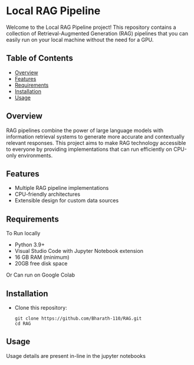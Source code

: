 # Local RAG Pipeline

Welcome to the Local RAG Pipeline project! This repository contains a collection of Retrieval-Augmented Generation (RAG) pipelines that you can easily run on your local machine without the need for a GPU.

## Table of Contents
- [Overview](#overview)
- [Features](#features)
- [Requirements](#requirements)
- [Installation](#installation)
- [Usage](#usage)


## Overview

RAG pipelines combine the power of large language models with information retrieval systems to generate more accurate and contextually relevant responses. This project aims to make RAG technology accessible to everyone by providing implementations that can run efficiently on CPU-only environments.

## Features

- Multiple RAG pipeline implementations
- CPU-friendly architectures
- Extensible design for custom data sources


## Requirements
To Run locally
- Python 3.9+
- Visual Studio Code with Jupyter Notebook extension
- 16 GB RAM (minimum)
- 20GB free disk space

Or 
Can run on Google Colab

## Installation

 - Clone this repository:
   ```
   git clone https://github.com/Bharath-110/RAG.git
   cd RAG
   ```
## Usage
Usage details are present in-line in the jupyter notebooks
